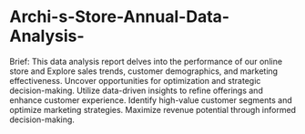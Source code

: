 # Archi-s-Store-Annual-Data-Analysis-
 Brief: 
This data analysis report delves into the performance of our online store and
Explore sales trends, customer demographics, and marketing effectiveness.
Uncover opportunities for optimization and strategic decision-making.
Utilize data-driven insights to refine offerings and enhance customer experience.
Identify high-value customer segments and optimize marketing strategies.
Maximize revenue potential through informed decision-making.
